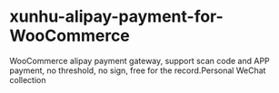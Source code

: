 # xunhu-alipay-payment-for-WooCommerce
WooCommerce alipay payment gateway, support scan code and APP payment, no threshold, no sign, free for the record.Personal WeChat collection
